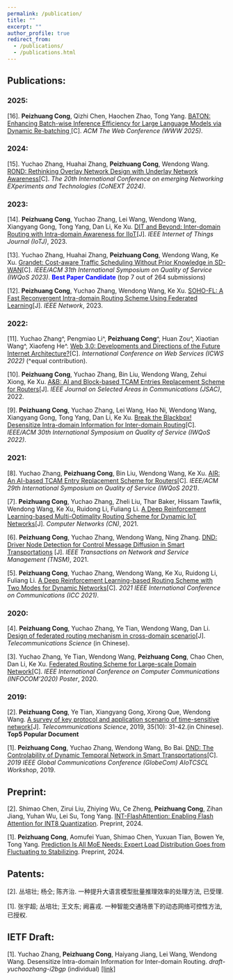```yaml
---
permalink: /publication/
title: ""
excerpt: ""
author_profile: true
redirect_from: 
  - /publications/
  - /publications.html
---
```


## Publications:
### 2025:
  [16]. **Peizhuang Cong**, Qizhi Chen, Haochen Zhao, Tong Yang. [BATON: Enhancing Batch-wise Inference Efficiency for Large Language Models via Dynamic Re-batching ](https://arxiv.org/abs/2410.18701)[C]. *ACM The Web Conference (WWW 2025)*.
### 2024:
  [15]. Yuchao Zhang, Huahai Zhang, **Peizhuang Cong**, Wendong Wang. [ROND: Rethinking Overlay Network Design with Underlay Network Awareness](https://pzcong.github.io/publication/)[C]. *The 20th International Conference on emerging Networking EXperiments and Technologies (CoNEXT 2024)*.
### 2023:
  [14]. **Peizhuang Cong**, Yuchao Zhang, Lei Wang, Wendong Wang, Xiangyang Gong, Tong Yang, Dan Li, Ke Xu. [DIT and Beyond: Inter-domain Routing with Intra-domain Awareness for IIoT](https://ieeexplore.ieee.org/abstract/document/10176287)[J]. *IEEE Internet of Things Journal (IoTJ)*, 2023.
  
  [13]. Yuchao Zhang, Huahai Zhang, **Peizhuang Cong**, Wendong Wang, Ke Xu. [Grandet: Cost-aware Traffic Scheduling Without Prior Knowledge in SD-WAN](https://ieeexplore.ieee.org/abstract/document/10188706)[C]. *IEEE/ACM 31th International Symposium on Quality of Service (IWQoS 2023)*. **<font color=blue>Best Paper Candidate</font>** (top 7 out of 264 submissions)

  [12]. **Peizhuang Cong**, Yuchao Zhang, Wendong Wang, Ke Xu. [SOHO-FL: A Fast Reconvergent Intra-domain Routing Scheme Using Federated Learning](https://ieeexplore.ieee.org/abstract/document/10061640/)[J]. *IEEE Network*, 2023.

### 2022:
  [11]. Yuchao Zhang^, Pengmiao Li^, **Peizhuang Cong**^, Huan Zou^, Xiaotian Wang^, Xiaofeng He^. [Web 3.0: Developments and Directions of the Future Internet Architecture?](https://link.springer.com/chapter/10.1007/978-3-031-23579-5_8)[C]. *International Conference on Web Services (ICWS 2022)* (^equal contribution).

  [10]. **Peizhuang Cong**, Yuchao Zhang, Bin Liu, Wendong Wang, Zehui Xiong, Ke Xu. [A&B: AI and Block-based TCAM Entries Replacement Scheme for Routers](https://ieeexplore.ieee.org/abstract/document/9832631/)[J]. *IEEE Journal on Selected Areas in Communications (JSAC)*, 2022.

  [9]. **Peizhuang Cong**, Yuchao Zhang, Lei Wang,  Hao Ni, Wendong Wang, Xiangyang Gong, Tong Yang, Dan Li, Ke Xu. [Break the Blackbox! Desensitize Intra-domain Information for Inter-domain Routing](https://ieeexplore.ieee.org/abstract/document/9812918/)[C]. *IEEE/ACM 30th International Symposium on Quality of Service (IWQoS 2022)*.

### 2021:
  [8]. Yuchao Zhang, **Peizhuang Cong**, Bin Liu, Wendong Wang, Ke Xu. [AIR: An AI-based TCAM Entry Replacement Scheme for Routers](https://ieeexplore.ieee.org/abstract/document/9521314/)[C]. *IEEE/ACM 29th International Symposium on Quality of Service (IWQoS 2021)*.

  [7]. **Peizhuang Cong**, Yuchao Zhang, Zheli Liu, Thar Baker, Hissam Tawfik, Wendong Wang, Ke Xu, Ruidong Li, Fuliang Li. [A Deep Reinforcement Learning-based Multi-Optimality Routing Scheme for Dynamic IoT Networks](https://www.sciencedirect.com/science/article/pii/S1389128621001535)[J]. *Computer Networks (CN)*, 2021.

  [6]. **Peizhuang Cong**, Yuchao Zhang, Wendong Wang, Ning Zhang. [DND: Driver Node Detection for Control Message Diffusion in Smart Transportations](https://ieeexplore.ieee.org/abstract/document/9354864/)
[J]. *IEEE Transactions on Network and Service Management (TNSM)*, 2021. 
  
  [5]. **Peizhuang Cong**, Yuchao Zhang, Wendong Wang, Ke Xu, Ruidong Li, Fuliang Li. [A Deep Reinforcement Learning-based Routing Scheme with Two Modes for Dynamic Networks](https://ieeexplore.ieee.org/abstract/document/9500466/)[C]. *2021 IEEE International Conference on Communications (ICC 2021)*.

### 2020:
  [4]. **Peizhuang Cong**, Yuchao Zhang, Ye Tian, Wendong Wang, Dan Li. [Design of federated routing mechanism in cross-domain scenario](http://www.infocomm-journal.com/dxkx/EN/Y2020/V36/I10/29)[J]. *Telecommunications Science* (in Chinese).

  [3]. Yuchao Zhang, Ye Tian, Wendong Wang, **Peizhuang Cong**, Chao Chen, Dan Li, Ke Xu. [Federated Routing Scheme for Large-scale Domain Network](https://ieeexplore.ieee.org/abstract/document/9162750/)[C]. *IEEE International Conference on Computer Communications (INFOCOM’2020) Poster*, 2020.

### 2019:
  [2]. **Peizhuang Cong**, Ye Tian, Xiangyang Gong, Xirong Que, Wendong Wang. [A survey of key protocol and application scenario of time-sensitive network](http://www.infocomm-journal.com/dxkx/CN/Y2019/V35/I10/31)[J]. *Telecommunications Science*, 2019, 35(10): 31-42.(in Chinese). **Top5 Popular Document**

  [1]. **Peizhuang Cong**, Yuchao Zhang, Wendong Wang, Bo Bai. [DND: The Controlability of Dynamic Temporal Network in Smart Transportations](https://ieeexplore.ieee.org/abstract/document/9024562/)[C]. *2019 IEEE Global Communications Conference (GlobeCom) AIoTCSCL Workshop*, 2019.

## Preprint:
  
  [2]. Shimao Chen, Zirui Liu, Zhiying Wu, Ce Zheng, **Peizhuang Cong**, Zihan Jiang, Yuhan Wu, Lei Su, Tong Yang. [INT-FlashAttention: Enabling Flash Attention for INT8 Quantization](https://arxiv.org/abs/2409.16997). Preprint, 2024.
  
  [1]. **Peizhuang Cong**, Aomufei Yuan, Shimao Chen, Yuxuan Tian, Bowen Ye, Tong Yang. [Prediction Is All MoE Needs: Expert Load Distribution Goes from Fluctuating to Stabilizing](https://arxiv.org/abs/2404.16914). Preprint, 2024.

## Patents:
  [2]. 丛培壮; 杨仝; 陈齐治. 一种提升大语言模型批量推理效率的处理方法, 已受理.
  
  [1]. 张宇超; 丛培壮; 王文东; 阙喜戎. 一种智能交通场景下的动态网络可控性方法, 已授权.
  
## IETF Draft:
  [1]. Yuchao Zhang, **Peizhuang Cong**, Haiyang Jiang, Lei Wang, Wendong Wang. Desensitize Intra-domain Information for Inter-domain Routing. *draft-yuchaozhang-i2bgp* (individual) [[link]](https://datatracker.ietf.org/doc/draft-yuchaozhang-i2bgp/)
